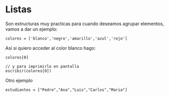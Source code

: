 # Listas
Son extructuras muy practicas para cuando deseamos agrupar elementos, vamos a dar un ejemplo:

```
colores = ['blanco','negro','amarillo','azul','rojo']
```

Así si quiero acceder al color blanco hago: 

```
colores[0]

// y para imprimirlo en pantalla
escribir(colores[0])

```


Otro ejemplo

```
estudiantes = ["Pedro","Ana","Luis","Carlos","Maria"]
```

